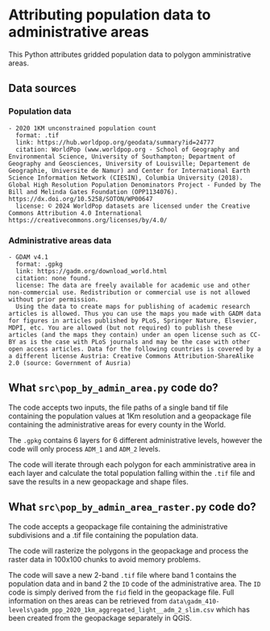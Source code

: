 # Attributing population data to administrative areas
This Python attributes gridded population data to polygon amministrative areas.

## Data sources
### Population data
    - 2020 1KM unconstrained population count
      format: .tif
      link: https://hub.worldpop.org/geodata/summary?id=24777
      citation: WorldPop (www.worldpop.org - School of Geography and Environmental Science, University of Southampton; Department of Geography and Geosciences, University of Louisville; Departement de Geographie, Universite de Namur) and Center for International Earth Science Information Network (CIESIN), Columbia University (2018). Global High Resolution Population Denominators Project - Funded by The Bill and Melinda Gates Foundation (OPP1134076). https://dx.doi.org/10.5258/SOTON/WP00647
      license: © 2024 WorldPop datasets are licensed under the Creative Commons Attribution 4.0 International https://creativecommons.org/licenses/by/4.0/

### Administrative areas data
    - GDAM v4.1
      format: .gpkg
      link: https://gadm.org/download_world.html
      citation: none found.
      license: The data are freely available for academic use and other non-commercial use. Redistribution or commercial use is not allowed without prior permission.
      Using the data to create maps for publishing of academic research articles is allowed. Thus you can use the maps you made with GADM data for figures in articles published by PLoS, Springer Nature, Elsevier, MDPI, etc. You are allowed (but not required) to publish these articles (and the maps they contain) under an open license such as CC-BY as is the case with PLoS journals and may be the case with other open access articles. Data for the following countries is covered by a a different license Austria: Creative Commons Attribution-ShareAlike 2.0 (source: Government of Ausria) 


## What ```src\pop_by_admin_area.py``` code do?
The code accepts two inputs, the file paths of a single band tif file containing the population values at 1Km resolution and a geopackage file containing the administrative areas for every county in the World.

The ```.gpkg``` contains 6 layers for 6 different administrative levels, however the code will only process ```ADM_1``` and ```ADM_2``` levels.

The code will iterate through each polygon for each amministrative area in each layer and calculate the total population falling within the ```.tif``` file and save the results in a new geopackage and shape files.

## What ```src\pop_by_admin_area_raster.py``` code do?
The code accepts a geopackage file containing the administrative subdivisions and a .tif file containing the population data.

The code will rasterize the polygons in the geopackage and process the raster data in 100x100 chunks to avoid memory problems.

The code will save a new 2-band ```.tif``` file where band 1 contains the population data and in band 2 the ```ID``` code of the administrative area. The ```ID``` code is simply derived from the ```fid``` field in the geopackage file. Full information on thes areas can be retrieved from ```data\gadm_410-levels\gadm_ppp_2020_1km_aggregated_light__adm_2_slim.csv``` which has been created from the geopackage separately in QGIS.


